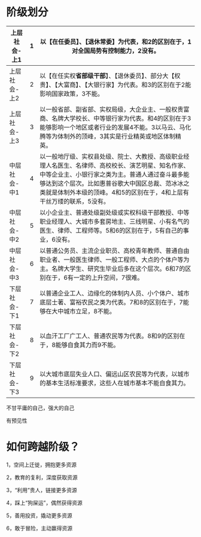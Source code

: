 # 阶级划分

| 上层社会-上1 | 1    | 以【在任委员】、【退休常委】为代表，和2的区别在于，1对全国局势有控制能力，2没有。 |
| ------------ | ---- | ------------------------------------------------------------ |
| 上层社会-上2 | 2    | 以【在任实权**省部级干部**】、【退休委员】、部分大【权贵】、【大富商】、【大银行家】为代表。和3的区别在于2能影响国家政策，3不能。 |
| 上层社会-上3 | 3    | 以一般省部、副省部、实权局级，大企业主、一般权贵富商、名牌大学校长、中等银行家为代表。和4的区别在于3能够影响一个地区或者行业的发展4不能。3以马云、马化腾等为体制外的顶峰，3其实是行业精英或地区体制精英。 |
| 中层社会-中1 | 4    | 以一般地厅级、实权县处级、院士、大教授、高级职业经理人名医生、名律师、高校校长、演艺明星、知名作家、中等企业主、小银行家之类为主。普通人通过奋斗最多能够达到这个层次。比如惠普谷歌大中国区总裁、范冰冰之类就是体制外本级的顶峰。4和5的区别在于，4和上层有干丝万缕的联系，5没有。 |
| 中层社会-中2 | 5    | 以小企业主、普通处级副处级或实权科级干部教授、中等职业经理人、大城市多套房地主、三线明星、小有名气的医生、律师、工程师等。5和6的区别在于，5有自己的事业，6没有。 |
| 中层社会-中3 | 6    | 以普通公务员、主流企业职员、高校青年教师、普通自由职业者、一般医生律师、一般工程师、大点的个体户等为主。名牌大学生、研究生毕业后多在这个层次。6和7的区别在于，6有一定的上升空间，7很难。 |
| 下层社会-下1 | 7    | 以普通企业工人、边缘化的体制内人员、小个体户、城市底层士著、富裕农民之类为代表。7和8的区别在于，7能够在大中城市立足，8不能。 |
| 下层社会-下2 | 8    | 以血汗工厂广工人、普通农民等为代表。8和9的区别在于，8能够自食其力而9不能。 |
| 下层社会-下3 | 9    | 以大城市底层失业人口、偏远山区农民等为代表，以城市的基本生活标准要求，这些人在城市基本不能自食其力。 |

不甘平庸的自己，强大的自己

有预见性

# 如何跨越阶级？

1，空间上迁徙，拥抱更多资源

2，教育的复利，深度获取资源

3，“利用”贵人，链接更多资源

4，踩上“狗屎运”，偶然获得资源

5，善用投资，撬动更多资源

6，敢于冒险，主动赢得资源

